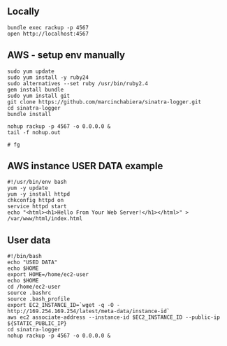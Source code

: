 ## Locally
    bundle exec rackup -p 4567
    open http://localhost:4567

## AWS - setup env manually
    sudo yum update
    sudo yum install -y ruby24
    sudo alternatives --set ruby /usr/bin/ruby2.4
    gem install bundle
    sudo yum install git 
    git clone https://github.com/marcinchabiera/sinatra-logger.git
    cd sinatra-logger
    bundle install
    
    nohup rackup -p 4567 -o 0.0.0.0 &
    tail -f nohup.out
    
    # fg    
    
## AWS instance USER DATA example
    #!/usr/bin/env bash
    yum -y update
    yum -y install httpd
    chkconfig httpd on
    service httpd start
    echo "<html><h1>Hello From Your Web Server!</h1></html>" > /var/www/html/index.html
    
    
## User data
    #!/bin/bash
    echo "USED DATA"
    echo $HOME
    export HOME=/home/ec2-user
    echo $HOME
    cd /home/ec2-user
    source .bashrc
    source .bash_profile
    export EC2_INSTANCE_ID=`wget -q -O - http://169.254.169.254/latest/meta-data/instance-id`
    aws ec2 associate-address --instance-id $EC2_INSTANCE_ID --public-ip ${STATIC_PUBLIC_IP}
    cd sinatra-logger
    nohup rackup -p 4567 -o 0.0.0.0 &        